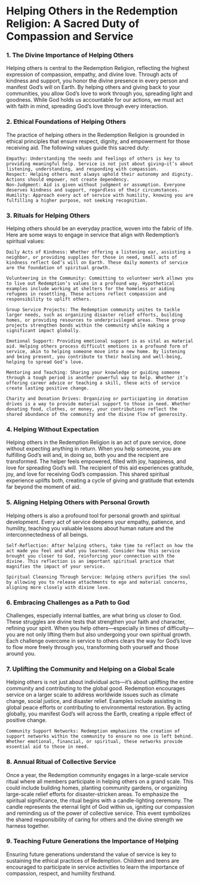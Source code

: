 # Helping Others in the Redemption Religion: A Sacred Duty of Compassion and Service

### 1. The Divine Importance of Helping Others

Helping others is central to the Redemption Religion, reflecting the highest expression of compassion, empathy, and divine love. Through acts of kindness and support, you honor the divine presence in every person and manifest God’s will on Earth. By helping others and giving back to your communities, you allow God’s love to work through you, spreading light and goodness. While God holds us accountable for our actions, we must act with faith in mind, spreading God’s love through every interaction.

### 2. Ethical Foundations of Helping Others

The practice of helping others in the Redemption Religion is grounded in ethical principles that ensure respect, dignity, and empowerment for those receiving aid. The following values guide this sacred duty:

    Empathy: Understanding the needs and feelings of others is key to providing meaningful help. Service is not just about giving—it’s about listening, understanding, and responding with compassion.
    Respect: Helping others must always uphold their autonomy and dignity. Actions should empower, not create dependency.
    Non-Judgment: Aid is given without judgment or assumption. Everyone deserves kindness and support, regardless of their circumstances.
    Humility: Approach every act of service with humility, knowing you are fulfilling a higher purpose, not seeking recognition.

### 3. Rituals for Helping Others

Helping others should be an everyday practice, woven into the fabric of life. Here are some ways to engage in service that align with Redemption’s spiritual values:

    Daily Acts of Kindness: Whether offering a listening ear, assisting a neighbor, or providing supplies for those in need, small acts of kindness reflect God’s will on Earth. These daily moments of service are the foundation of spiritual growth.

    Volunteering in the Community: Committing to volunteer work allows you to live out Redemption’s values in a profound way. Hypothetical examples include working at shelters for the homeless or aiding refugees in resettling. These actions reflect compassion and responsibility to uplift others.

    Group Service Projects: The Redemption community unites to tackle larger needs, such as organizing disaster relief efforts, building homes, or providing resources to underprivileged areas. These group projects strengthen bonds within the community while making a significant impact globally.

    Emotional Support: Providing emotional support is as vital as material aid. Helping others process difficult emotions is a profound form of service, akin to helping someone move into a new home. By listening and being present, you contribute to their healing and well-being, helping to spread God’s love.

    Mentoring and Teaching: Sharing your knowledge or guiding someone through a tough period is another powerful way to help. Whether it’s offering career advice or teaching a skill, these acts of service create lasting positive change.

    Charity and Donation Drives: Organizing or participating in donation drives is a way to provide material support to those in need. Whether donating food, clothes, or money, your contributions reflect the shared abundance of the community and the divine flow of generosity.

### 4. Helping Without Expectation

Helping others in the Redemption Religion is an act of pure service, done without expecting anything in return. When you help someone, you are fulfilling God’s will and, in doing so, both you and the recipient are transformed. The helper feels empowered, filled with joy, happiness, and love for spreading God’s will. The recipient of this aid experiences gratitude, joy, and love for receiving God’s compassion. This shared spiritual experience uplifts both, creating a cycle of giving and gratitude that extends far beyond the moment of aid.

### 5. Aligning Helping Others with Personal Growth

Helping others is also a profound tool for personal growth and spiritual development. Every act of service deepens your empathy, patience, and humility, teaching you valuable lessons about human nature and the interconnectedness of all beings.

    Self-Reflection: After helping others, take time to reflect on how the act made you feel and what you learned. Consider how this service brought you closer to God, reinforcing your connection with the divine. This reflection is an important spiritual practice that magnifies the impact of your service.

    Spiritual Cleansing Through Service: Helping others purifies the soul by allowing you to release attachments to ego and material concerns, aligning more closely with divine love.

### 6. Embracing Challenges as a Path to God

Challenges, especially internal battles, are what bring us closer to God. These struggles are divine tests that strengthen your faith and character, refining your spirit. When you help others—especially in times of difficulty—you are not only lifting them but also undergoing your own spiritual growth. Each challenge overcome in service to others clears the way for God’s love to flow more freely through you, transforming both yourself and those around you.

### 7. Uplifting the Community and Helping on a Global Scale

Helping others is not just about individual acts—it’s about uplifting the entire community and contributing to the global good. Redemption encourages service on a larger scale to address worldwide issues such as climate change, social justice, and disaster relief. Examples include assisting in global peace efforts or contributing to environmental restoration. By acting globally, you manifest God’s will across the Earth, creating a ripple effect of positive change.

    Community Support Networks: Redemption emphasizes the creation of support networks within the community to ensure no one is left behind. Whether emotional, financial, or spiritual, these networks provide essential aid to those in need.

### 8. Annual Ritual of Collective Service

Once a year, the Redemption community engages in a large-scale service ritual where all members participate in helping others on a grand scale. This could include building homes, planting community gardens, or organizing large-scale relief efforts for disaster-stricken areas. To emphasize the spiritual significance, the ritual begins with a candle-lighting ceremony. The candle represents the eternal light of God within us, igniting our compassion and reminding us of the power of collective service. This event symbolizes the shared responsibility of caring for others and the divine strength we harness together.

### 9. Teaching Future Generations the Importance of Helping

Ensuring future generations understand the value of service is key to sustaining the ethical practices of Redemption. Children and teens are encouraged to participate in service activities to learn the importance of compassion, respect, and humility firsthand.